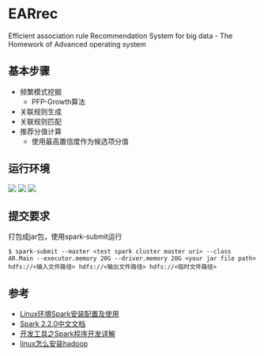 # EARrec
 Efficient association rule Recommendation System for big data - The Homework of Advanced operating system

## 基本步骤

- 频繁模式挖掘
  - PFP-Growth算法
- 关联规则生成
- 关联规则匹配
- 推荐分值计算
  - 使用最高置信度作为候选项分值

## 运行环境

![](https://img.shields.io/badge/hadoop-2.7.1-brightgreen)
![](https://img.shields.io/badge/spark-3.2.1-brightgreen)
![](https://img.shields.io/badge/scala-2.12.15-brightgreen)

## 提交要求

打包成jar包，使用spark-submit运行

```shell
$ spark-submit --master <test spark cluster master uri> --class AR.Main --executor.memory 20G --driver.memory 20G <your jar file path> hdfs://<输入文件路径> hdfs://<输出文件路径> hdfs://<临时文件路径>
```

## 参考

- [Linux环境Spark安装配置及使用](https://juejin.cn/post/6844903839506792462)
- [Spark 2.2.0中文文档](http://spark.apachecn.org/#/docs/3)
- [开发工具之Spark程序开发详解](http://t.zoukankan.com/frankdeng-p-9092512.html)
- [linux怎么安装hadoop](https://m.php.cn/article/486140.html)
